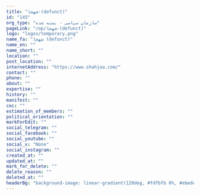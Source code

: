 ```yaml
---
title: "شهجا-(defunct)"
id: "145"
org_type: "سازمان سیاسی - بسته شده"
pageLink: "/op/شهجا-(defunct)"
logo: "logos/temporary.png"
name_fa: "شهجا (defunct)"
name_en: ""
name_short: ""
location: ""
post_location: ""
internetAddress: "https://www.shahjaa.com/"
contact: ""
phone: ""
about: ""
expertise: ""
history: ""
manifest: ""
coc: ""
estimation_of_members: ""
political_orientation: ""
markForEdit: ""
social_telegram: ""
social_facebook: ""
social_youtube: ""
social_x: "None"
social_instagram: ""
created_at: ""
updated_at: ""
mark_for_delete: ""
delete_reason: ""
deleted_at: ""
headerBg: "background-image: linear-gradient(120deg, #fdfbfb 0%, #ebedee 100%);"
---
```



